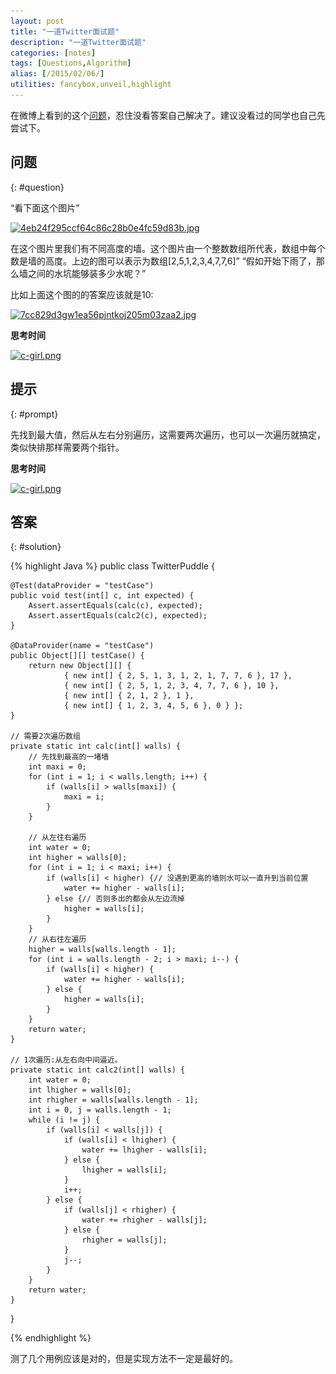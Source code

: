 ```yaml
---
layout: post
title: "一道Twitter面试题"
description: "一道Twitter面试题"
categories: [notes]
tags: [Questions,Algorithm]
alias: [/2015/02/06/]
utilities: fancybox,unveil,highlight
---
```


在微博上看到的这个[问题][1]，忍住没看答案自己解决了。建议没看过的同学也自己先尝试下。

## 问题
{: #question}

“看下面这个图片”

<a class="post-image" href="/assets/images/posts/4eb24f295ccf64c86c28b0e4fc59d83b.jpg">
<img itemprop="image" data-src="/assets/images/posts/4eb24f295ccf64c86c28b0e4fc59d83b.jpg" src="/assets/js/unveil/loader.gif" alt="4eb24f295ccf64c86c28b0e4fc59d83b.jpg" />
</a>

在这个图片里我们有不同高度的墙。这个图片由一个整数数组所代表，数组中每个数是墙的高度。上边的图可以表示为数组[2,5,1,2,3,4,7,7,6]”
“假如开始下雨了，那么墙之间的水坑能够装多少水呢？”

比如上面这个图的的答案应该就是10:

<a class="post-image" href="/assets/images/posts/7cc829d3gw1ea56pjntkoj205m03zaa2.jpg">
<img itemprop="image" data-src="/assets/images/posts/7cc829d3gw1ea56pjntkoj205m03zaa2.jpg" src="/assets/js/unveil/loader.gif" alt="7cc829d3gw1ea56pjntkoj205m03zaa2.jpg" />
</a>

**思考时间**

<a class="post-image" href="/assets/images/posts/c-girl.png">
<img itemprop="image" data-src="/assets/images/posts/c-girl.png" src="/assets/js/unveil/loader.gif" alt="c-girl.png" />
</a>


## 提示
{: #prompt}

先找到最大值，然后从左右分别遍历，这需要两次遍历，也可以一次遍历就搞定，类似快排那样需要两个指针。

**思考时间**

<a class="post-image" href="/assets/images/posts/c-girl.png">
<img itemprop="image" data-src="/assets/images/posts/c-girl.png" src="/assets/js/unveil/loader.gif" alt="c-girl.png" />
</a>

## 答案
{: #solution}


{% highlight Java %}
public class TwitterPuddle {

	@Test(dataProvider = "testCase")
	public void test(int[] c, int expected) {
		Assert.assertEquals(calc(c), expected);
		Assert.assertEquals(calc2(c), expected);
	}

	@DataProvider(name = "testCase")
	public Object[][] testCase() {
		return new Object[][] { 
				{ new int[] { 2, 5, 1, 3, 1, 2, 1, 7, 7, 6 }, 17 },
				{ new int[] { 2, 5, 1, 2, 3, 4, 7, 7, 6 }, 10 },
				{ new int[] { 2, 1, 2 }, 1 },
				{ new int[] { 1, 2, 3, 4, 5, 6 }, 0 } };
	}

	// 需要2次遍历数组
	private static int calc(int[] walls) {
		// 先找到最高的一堵墙
		int maxi = 0;
		for (int i = 1; i < walls.length; i++) {
			if (walls[i] > walls[maxi]) {
				maxi = i;
			}
		}

		// 从左往右遍历
		int water = 0;
		int higher = walls[0];
		for (int i = 1; i < maxi; i++) {
			if (walls[i] < higher) {// 没遇到更高的墙则水可以一直升到当前位置
				water += higher - walls[i];
			} else {// 否则多出的都会从左边流掉
				higher = walls[i];
			}
		}
		// 从右往左遍历
		higher = walls[walls.length - 1];
		for (int i = walls.length - 2; i > maxi; i--) {
			if (walls[i] < higher) {
				water += higher - walls[i];
			} else {
				higher = walls[i];
			}
		}
		return water;
	}

	// 1次遍历:从左右向中间逼近。
	private static int calc2(int[] walls) {
		int water = 0;
		int lhigher = walls[0];
		int rhigher = walls[walls.length - 1];
		int i = 0, j = walls.length - 1;
		while (i != j) {
			if (walls[i] < walls[j]) {
				if (walls[i] < lhigher) {
					water += lhigher - walls[i];
				} else {
					lhigher = walls[i];
				}
				i++;
			} else {
				if (walls[j] < rhigher) {
					water += rhigher - walls[j];
				} else {
					rhigher = walls[j];
				}
				j--;
			}
		}
		return water;
	}
}

{% endhighlight %}


测了几个用例应该是对的，但是实现方法不一定是最好的。



 [1]: http://ask.julyedu.com/question/140